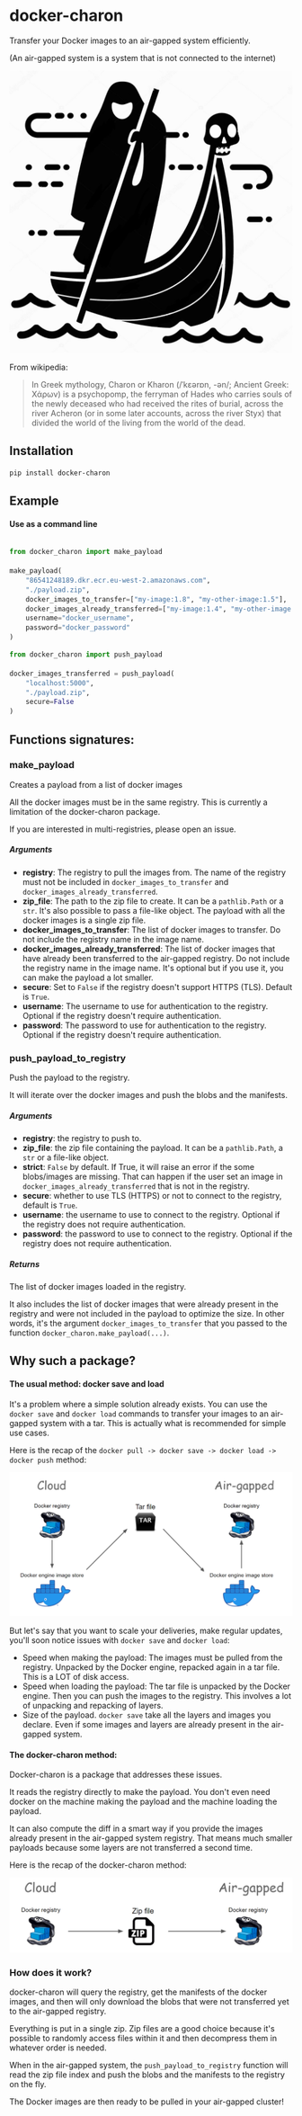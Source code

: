 # docker-charon

Transfer your Docker images to an air-gapped system efficiently.

(An air-gapped system is a system that is not connected to the internet)

![](./images/logo.jpg)


From wikipedia:

> In Greek mythology, Charon or Kharon (/ˈkɛərɒn, -ən/; Ancient Greek: Χάρων) is a 
> psychopomp, the ferryman of Hades who carries souls of the newly deceased 
> who had received the rites of burial, across the river Acheron 
> (or in some later accounts, across the river Styx) that 
> divided the world of the living from the world of the dead.

## Installation
```bash
pip install docker-charon
```

## Example


#### Use as a command line

```

```


```python
from docker_charon import make_payload

make_payload(
    "86541248189.dkr.ecr.eu-west-2.amazonaws.com",
    "./payload.zip",
    docker_images_to_transfer=["my-image:1.8", "my-other-image:1.5"],
    docker_images_already_transferred=["my-image:1.4", "my-other-image:1.3"],
    username="docker_username",
    password="docker_password"
)
```

```python
from docker_charon import push_payload

docker_images_transferred = push_payload(
    "localhost:5000",
    "./payload.zip",
    secure=False
)
```

## Functions signatures:

### make_payload

Creates a payload from a list of docker images

All the docker images must be in the same registry.
This is currently a limitation of the docker-charon package.

If you are interested in multi-registries, please open an issue.

##### Arguments

- **registry**: The registry to pull the images from. The name of the registry
    must not be included in `docker_images_to_transfer` and
    `docker_images_already_transferred`.
- **zip_file**: The path to the zip file to create. It can be a `pathlib.Path` or
    a `str`. It's also possible to pass a file-like object. The payload with
    all the docker images is a single zip file.
- **docker_images_to_transfer**: The list of docker images to transfer. Do not include
    the registry name in the image name.
- **docker_images_already_transferred**: The list of docker images that have already
    been transferred to the air-gapped registry. Do not include the registry
    name in the image name. It's optional but if you use it, you can make the 
    payload a lot smaller.
- **secure**: Set to `False` if the registry doesn't support HTTPS (TLS). Default
    is `True`.
- **username**: The username to use for authentication to the registry. Optional if
    the registry doesn't require authentication.
- **password**: The password to use for authentication to the registry. Optional if
    the registry doesn't require authentication.


### push_payload_to_registry

Push the payload to the registry.

It will iterate over the docker images and push the blobs and the manifests.

##### Arguments

- **registry**: the registry to push to.
- **zip_file**: the zip file containing the payload. It can be a `pathlib.Path`, a `str`
    or a file-like object.
- **strict**: `False` by default. If True, it will raise an error if the 
     some blobs/images are missing.
     That can happen if the user set an image in `docker_images_already_transferred`
     that is not in the registry.
- **secure**: whether to use TLS (HTTPS) or not to connect to the registry,
    default is `True`.
- **username**: the username to use to connect to the registry. Optional
    if the registry does not require authentication.
- **password**: the password to use to connect to the registry. Optional
    if the registry does not require authentication.

##### Returns

The list of docker images loaded in the registry.

It also includes the list of docker images that were already present
in the registry and were not included in the payload to optimize the size.
In other words, it's the argument `docker_images_to_transfer` that you passed
to the function `docker_charon.make_payload(...)`.


## Why such a package?

#### The usual method: docker save and load

It's a problem where a simple solution already exists. 
You can use the `docker save` and `docker load` commands to transfer your images to an air-gapped system with a tar.
This is actually what is recommended for simple use cases.

Here is the recap of the `docker pull -> docker save -> docker load -> docker push` method:

![](./images/with_docker_save_load.png)


But let's say that you want to scale your deliveries, make regular updates, you'll soon 
notice issues with `docker save` and `docker load`:
* Speed when making the payload: The images must be pulled from the registry. Unpacked by the Docker engine, repacked again in a tar file. This is a LOT of disk access.
* Speed when loading the payload: The tar file is unpacked by the Docker engine. Then you can push the images to the registry. This involves a lot of unpacking and repacking of layers.
* Size of the payload. `docker save` take all the layers and images you declare. 
    Even if some images and layers are already present in the air-gapped system.

#### The docker-charon method:

Docker-charon is a package that addresses these issues. 

It reads the registry directly to make the payload.
You don't even need docker on the machine making the payload and the machine loading the payload.

It can also compute the diff in a smart way if you provide the images already present in the 
air-gapped system registry. That means much smaller payloads because some layers are not 
transferred a second time.

Here is the recap of the docker-charon method:

![](./images/with_docker_charon.png)


### How does it work?

docker-charon will query the registry, get the manifests of the docker images,
and then will only download the blobs that were not transferred yet to the 
air-gapped registry.

Everything is put in a single zip. Zip files are a good choice because it's 
possible to randomly access files within it and then decompress them in 
whatever order is needed.

When in the air-gapped system, the `push_payload_to_registry` function will
read the zip file index and push the blobs and the manifests to the registry on the fly.

The Docker images are then ready to be pulled in your air-gapped cluster!
